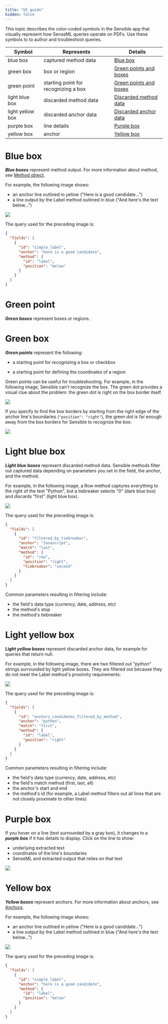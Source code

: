 ```yaml
---
title: "UI guide"
hidden: false
---
```


This topic describes the color-coded symbols in the Sensible app that visually represent how SenseML queries operate on PDFs.  Use these symbols to to author and troubleshoot queries.

| Symbol           | Represents                           | Details                                                      |
| ---------------- | ------------------------------------ | ------------------------------------------------------------ |
| blue box         | captured method data                 | [Blue box](doc:ui-guide#blue-box)                            |
| green box        | box or region                        | [Green points and boxes](doc:ui-guide#green-points-and-boxes) |
| green point      | starting point for recognizing a box | [Green points and boxes](doc:ui-guide#green-points-and-boxes) |
| light blue box   | discarded method data                | [Discarded method data](doc:ui-guide#discarded-method-data)  |
| light yellow box | discarded anchor data                | [Discarded anchor data](doc:ui-guide#discarded-anchor-data)  |
| purple box       | line details                         | [Purple box](doc:ui-guide#line-details)                      |
| yellow box       | anchor                               | [Yellow box](doc:ui-guide#yellow-box)                        |

Blue box
====

***Blue boxes*** represent method output. For more information about method, see [Method object](doc:method).  

For example, the following image shows:

- an anchor line outlined in yellow ("Here is a good candidate...")
- a line output by the Label method outlined in blue ("And here's the text below...")

![](https://raw.githubusercontent.com/sensible-hq/sensible-docs/main/readme-sync/assets/v0/images/ui_label_and_method_1.png)

The query used for the preceding image is:

```json
{
  "fields": [
    {
      "id": "simple_label",
      "anchor": "here is a good candidate",
      "method": {
        "id": "label",
        "position": "below"
      }
    }
  ]
}    
```

Green point 
====

***Green boxes*** represent boxes or regions.

Green box
====

***Green points*** represent the following:

-  a starting point for recognizing a box or checkbox

- a starting point for defining the coordinates of a region

Green points can be useful for troubleshooting. For example, in the following image, Sensible can't recognize the box. The green dot provides a visual clue about the problem: the green dot is right on the box border itself.

 ![](https://raw.githubusercontent.com/sensible-hq/sensible-docs/main/readme-sync/assets/v0/images/box_position_left.png)

If you specify to find the box borders by starting from the right edge of the anchor line's boundaries (`"position": "right"`), the green dot is far enough away from the box borders for Sensible to recognize the box:

![](https://raw.githubusercontent.com/sensible-hq/sensible-docs/main/readme-sync/assets/v0/images/box_position_right.png)



Light blue box
===

***Light blue boxes*** represent discarded method data.  Sensible methods filter out captured data depending on parameters you set in the field, the anchor, and the method.

For example, in the following image, a Row method captures everything to the right of the text "Python", but a tiebreaker selects "0" (dark blue box) and discards "first" (light blue box).

![](https://raw.githubusercontent.com/sensible-hq/sensible-docs/main/readme-sync/assets/v0/images/ui_filtered_method.png)

The query used for the preceding image is:

```json
{
  "fields": [
    {
      "id": "filtered_by_tiebreaker",
      "anchor": "Javascript",
      "match": "last",
      "method": {
        "id": "row",
        "position": "right",
        "tiebreaker": "second"
      }
    }
  ]
}
```

Common parameters resulting in filtering include:

- the field's data type (currency, date, address, etc)
- the method's stop
- the method's tiebreaker



Light yellow box
===

***Light yellow boxes*** represent discarded anchor data, for example for queries that return null. 

For example, in the following image, there are two filtered out "python" strings surrounded by light yellow boxes. They are filtered out because they do not meet the Label method's proximity requirements:

![](https://raw.githubusercontent.com/sensible-hq/sensible-docs/main/readme-sync/assets/v0/images/ui_filtered_anchor.png)

The query used for the preceding image is:

```json
{
  "fields": [
    {
      "id": "anchors_candidates_filtered_by_method",
      "anchor": "python",
      "match": "first",
      "method": {
        "id": "label",
        "position": "right"
      }
    }
  ]
}
```

Common parameters resulting in filtering include:

-  the field's data type (currency, date, address, etc)
-  the field's match method (first, last, all)
-  the anchor's start and end
-  the method's id (for example, a Label method filters out all lines that are not closely proximate to other lines)





Purple box
====

If you hover on a line (text surrounded by a gray box), it changes to a ***purple box*** if it has details to display.  Click on the line to show:

- underlying extracted text
- coordinates of the line's boundaries
- SenseML and extracted output that relies on that text



![](https://raw.githubusercontent.com/sensible-hq/sensible-docs/main/readme-sync/assets/v0/images/changelog_July2021_x-ray_mode.png)

Yellow box
====

***Yellow boxes*** represent anchors. For more information about anchors, see [Anchors](doc:anchor).

For example, the following image shows:

- an anchor line outlined in yellow ("Here is a good candidate...")
- a line output by the Label method outlined in blue ("And here's the text below...")

![](https://raw.githubusercontent.com/sensible-hq/sensible-docs/main/readme-sync/assets/v0/images/ui_label_and_method_1.png)

The query used for the preceding image is:

```json
{
  "fields": [
    {
      "id": "simple_label",
      "anchor": "here is a good candidate",
      "method": {
        "id": "label",
        "position": "below"
      }
    }
  ]
}    
```